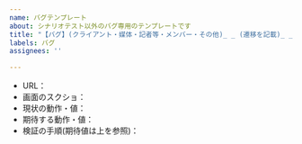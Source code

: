 ```yaml
---
name: バグテンプレート
about: シナリオテスト以外のバグ専用のテンプレートです
title: "【バグ】(クライアント・媒体・記者等・メンバー・その他)_ _ (遷移を記載)_ _ _ (内容)"
labels: バグ
assignees: ''

---
```


- URL：
- 画面のスクショ：
- 現状の動作・値：
- 期待する動作・値：
- 検証の手順(期待値は上を参照)：
